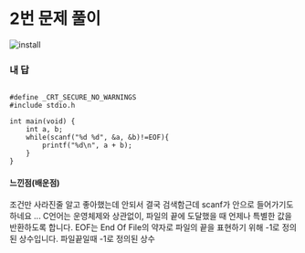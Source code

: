 # 2번 문제 풀이
![install](https://user-images.githubusercontent.com/81015704/118216966-7c24e000-b4af-11eb-91c2-2bc329cb5945.png)

### 내 답
<pre><code>
#define _CRT_SECURE_NO_WARNINGS
#include stdio.h

int main(void) {
	int a, b;
	while(scanf("%d %d", &a, &b)!=EOF){
		printf("%d\n", a + b);
	}
}
</code></pre>


#### 느낀점(배운점)
조건만 사라진줄 알고 좋아했는데 안되서 결국 검색함근데 scanf가 안으로 들어가기도 하네요 ...
C언어는 운영체제와 상관없이, 파일의 끝에 도달했을 때 언제나 특별한 값을 반환하도록 합니다.
EOF는 End Of File의 약자로 파일의 끝을 표현하기 위해 -1로 정의된 상수입니다.
파일끝일때 -1로 정의된 상수

